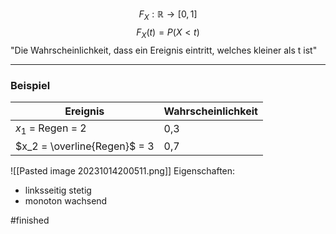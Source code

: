 $$F_X: \mathbb{R} \rightarrow [0,1]$$
$$F_X(t) = P(X<t)$$
"Die Wahrscheinlichkeit, dass ein Ereignis eintritt, welches kleiner als t ist"

----------------
### Beispiel
Ereignis | Wahrscheinlichkeit
----- | -------
$x_1$ = Regen = 2 | 0,3
$x_2 = \overline{Regen}$ = 3|0,7

![[Pasted image 20231014200511.png]]
Eigenschaften:
* linksseitig stetig
* monoton wachsend

#finished 

